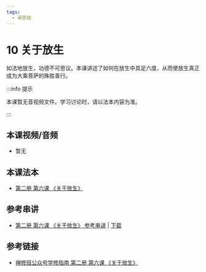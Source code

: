 ```yaml
---
tags:
  - 闻思班
---
```


# 10 关于放生

如法地放生，功德不可思议。本课讲述了如何在放生中具足六度，从而使放生真正成为大乘菩萨的殊胜善行。

:::info 提示

本课暂无音视频文件。学习讨论时，请以法本内容为准。

:::

## 本课视频/音频

* 暂无
  
## 本课法本

* [第二册 第六课 《关于放生》](/books/b2/2-05)

## 参考串讲

* [第二册 第六课 《关于放生》 参考串讲](http://view.officeapps.live.com/op/view.aspx?src=https://f.huidengchanxiu.net/hdv/d/hdcxk/chj/第二册第6课关于放生.pptx) | [下载](https://f.huidengchanxiu.net/hdv/d/hdcxk/chj/第二册第6课关于放生.pptx)

## 参考链接

* [禅修班公众号学修指南 第二册 第六课 《关于放生》](https://mp.weixin.qq.com/s?__biz=MzI2NTQ1NDcxNg==&mid=2247483781&idx=1&sn=c40fb52c945eb75d9d63c354ee968210&scene=19#wechat_redirect)
